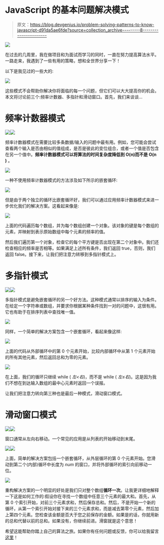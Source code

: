 # JavaScript 的基本问题解决模式

> 原文：<https://blog.devgenius.io/problem-solving-patterns-to-know-javascript-d91da5ae6fde?source=collection_archive---------8----------------------->

![](img/97330e5054a32fd0e9f47dd6e01c632e.png)

在过去的几周里，我在做项目和为面试而学习的同时，一直在努力提高算法水平。一路走来，我遇到了一些有用的策略，想和全世界分享一下！

以下是我见过的一些大的:

![](img/50c313b971168566cffd40f0ac20202d.png)

这些模式不会帮助你解决你将面临的每一个问题，但它们可以大大提高你的机会。本文将讨论前三个:频率计数器、多指针和滑动窗口。首先，我们来谈谈…

# **频率计数器模式**

![](img/e50bdc7678fc66124dee52d30d58de40.png)![](img/fa2a418893890e6704a6129da57092c8.png)

频率计数器模式在需要比较多条数据/输入的问题中最有用。例如，您可能会尝试查看两个输入是否由相似的值组成，是否是彼此的变位组合，或者一个值是否包含在另一个值中。**频率计数器模式可以将算法的时间复杂度降低到 O(n)而不是 O(n )** 。

![](img/f1bc06bcbbd1a944ebd7de6efb84a1f5.png)

一种不使用频率计数器模式的方法涉及如下所示的嵌套循环:

![](img/8616d45318df4a35a237dbe547921f11.png)

但是由于两个独立的循环比嵌套循环好，我们可以通过应用频率计数器模式来进一步优化我们的解决方案。这看起来像是:

![](img/9b6d930c7808952086185bf9d35b6e50.png)

上面的代码遍历每个数组，并为每个数组创建一个对象。该对象的键是每个数组的元素，并映射到表示原始数组中每个元素的频率的值。

然后我们遍历第一个对象，检查它的每个平方键是否出现在第二个对象中。我们还检查相应的频率是否相等。如果满足上述所有条件，我们返回 true，否则，我们返回 false。接下来，让我们把注意力转移到多指针模式上。

# **多指针模式**

![](img/6370849084c2f4412be7e2ecbb87a081.png)![](img/68a0e4b199ce07d4c02761af3974616c.png)

多指针模式是避免嵌套循环的另一个好方法。这种模式通常以排序的输入为条件。在给定一个字符串或数组，并要求你根据某种条件找到一对的问题中，这很有用。它也有助于在排序列表中查找唯一值。

![](img/c8ebd5d37a4b77fa04c0bab60d0f85b0.png)

同样，一个简单的解决方案包含一个嵌套循环，看起来像这样:

![](img/2452e5c8e2ccbbfb15b2cb93d3dc80fb.png)

上面的代码从外部循环中的第 0 个元素开始，比较内部循环中从第 1 个元素开始的所有其他元素，然后返回总和为零的元素。

![](img/0fc7178f77900c869cd7511464840fc1.png)

在上面，我们的循环只继续 while ( *左<右*)，而不是 while ( *左≤右*)。这是因为我们不想在到达输入数组的最中心元素时返回一个误报。

让我们把注意力转向第三种也是最后一种模式，滑动窗口模式。

# **滑动窗口模式**

![](img/97deaf675ccdf9cd2707a3a3d9ff8506.png)![](img/66cd7e8be03f25f0ccf904fb31df1ea0.png)

窗口通常从左向右移动。一个常见的应用是从列表的开始移动到末尾。

![](img/cdfa0568e58ddb683276352876cd8136.png)![](img/a8627722d6138880991f1fff094d2cf2.png)

上面，简单的解决方案包括一个嵌套循环，从外层循环的第 0 个元素开始。您滑动到第二个(内部)循环中长度为 *num* 的窗口，并将外部循环的索引向前移动一位。

![](img/ccb63b73e5260168a6dba5433b41eaa2.png)

重构解决方案的一个明显的好处是我们只对整个数组**循环一次**。让我更详细地解释一下这是如何工作的:假设你在寻找一个数组中任意三个元素的最大和。首先，从第 0 个索引开始，对前三个元素求和，然后保存总和。然后，不是开始一个新的循环，从第一个索引开始对接下来的三个元素求和，而是减去第零个元素，然后加上第四个元素。您检查该金额是否大于您之前保存的金额。如果是的话，你就用新的总和代替以前的总和。如果没有，你继续前进。滑窗就是这个意思！

希望这能帮助你踏上自己的算法之旅。如果你有任何问题或反馈，你可以给我留言[这里](https://iamraq.github.io/)！